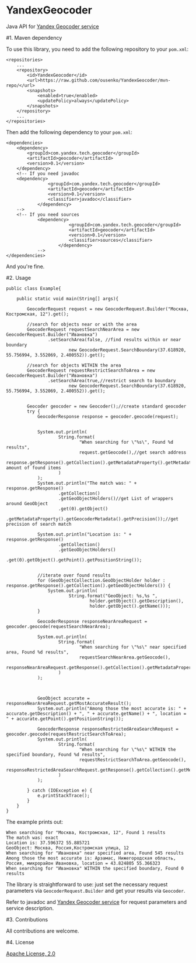 YandexGeocoder
==============

Java API for [Yandex Geocoder service](https://tech.yandex.ru/maps/doc/geocoder/desc/concepts/About-docpage/)

#1. Maven dependency

To use this library, you need to add the following repository to your `pom.xml`:


    <repositories>
        ...
        <repository>
            <id>YandexGeocoder</id>
            <url>https://raw.github.com/ousenko/YandexGeocoder/mvn-repo/</url>
            <snapshots>
                <enabled>true</enabled>
                <updatePolicy>always</updatePolicy>
            </snapshots>
        </repository>
        ...
    </repositories>


Then add the following dependency to your `pom.xml`:

    <dependencies>
        <dependency>
            <groupId>com.yandex.tech.geocoder</groupId>
            <artifactId>geocoder</artifactId>
            <version>0.1</version>
        </dependency>
        <!-- If you need javadoc
        <dependency>
                    <groupId>com.yandex.tech.geocoder</groupId>
                    <artifactId>geocoder</artifactId>
                    <version>0.1</version>
                    <classifier>javadoc</classifier>
                </dependency>
        -->
        <!-- If you need sources
                <dependency>
                            <groupId>com.yandex.tech.geocoder</groupId>
                            <artifactId>geocoder</artifactId>
                            <version>0.1</version>
                            <classifier>sources</classifier>
                        </dependency>
                -->
    </dependencies>

And you're fine.



#2. Usage

    public class Example{

        public static void main(String[] args){

            GeocoderRequest request = new GeocoderRequest.Builder("Москва, Костромская, 12").get();

            //search for objects near or with the area
            GeocoderRequest requestSearchNearArea = new GeocoderRequest.Builder("Ивановка")
                    .setSearchArea(false, //find results within or near boundary
                            new GeocoderRequest.SearchBoundary(37.618920, 55.756994, 3.552069, 2.400552)).get();

            //search for objects WITHIN the area
            GeocoderRequest requestRestrictSearchToArea = new GeocoderRequest.Builder("Ивановка")
                    .setSearchArea(true,//restrict search to boundary
                            new GeocoderRequest.SearchBoundary(37.618920, 55.756994, 3.552069, 2.400552)).get();


            Geocoder geocoder = new Geocoder();//create standard geocoder
            try {
                GeocoderResponse response = geocoder.geocode(request);


                System.out.println(
                        String.format(
                                "When searching for \"%s\", Found %d results",
                                request.getGeocode(),//get search address
                                response.getResponse().getCollection().getMetadataProperty().getMetadata().getFound()//get amount of found items
                        )
                );
                System.out.println("The match was: " + response.getResponse()
                        .getCollection()
                        .getGeoObjectHolders()//get List of wrappers around GeoObject
                        .get(0).getObject()
                        .getMetadataProperty().getGeocoderMetadata().getPrecision());//get precision of search match

                System.out.println("Location is: " + response.getResponse()
                        .getCollection()
                        .getGeoObjectHolders()
                        .get(0).getObject().getPoint().getPositionString());


                //iterate over found results
                for (GeoObjectCollection.GeoObjectHolder holder : response.getResponse().getCollection().getGeoObjectHolders()) {
                    System.out.println(
                            String.format("GeoObject: %s,%s ",
                                    holder.getObject().getDescription(),
                                    holder.getObject().getName()));
                }

                GeocoderResponse responseNearAreaRequest = geocoder.geocode(requestSearchNearArea);

                System.out.println(
                        String.format(
                                "When searching for \"%s\" near specified area, Found %d results",
                                requestSearchNearArea.getGeocode(),
                                responseNearAreaRequest.getResponse().getCollection().getMetadataProperty().getMetadata().getFound()
                        )
                );



                GeoObject accurate = responseNearAreaRequest.getMostAccurateResult();
                System.out.println("Among those the most accurate is: " + accurate.getDescription() + ", " + accurate.getName() + ", location = " + accurate.getPoint().getPositionString());

                GeocoderResponse responseRestrictedAreaSearchRequest = geocoder.geocode(requestRestrictSearchToArea);
                System.out.println(
                        String.format(
                                "When searching for \"%s\" WITHIN the specified boundary, Found %d results",
                                requestRestrictSearchToArea.getGeocode(),
                                responseRestrictedAreaSearchRequest.getResponse().getCollection().getMetadataProperty().getMetadata().getFound()
                        )
                );

            } catch (IOException e) {
                e.printStackTrace();
            }
        }
    }


The example  prints out:

    When searching for "Москва, Костромская, 12", Found 1 results
    The match was: exact
    Location is: 37.596372 55.885721
    GeoObject: Москва, Россия,Костромская улица, 12
    When searching for "Ивановка" near specified area, Found 545 results
    Among those the most accurate is: Арзамас, Нижегородская область, Россия, микрорайон Ивановка, location = 43.824805 55.366323
    When searching for "Ивановка" WITHIN the specified boundary, Found 0 results



The library is straightforward to use: just set the necessary request parameters via `GeocoderRequest.Builder` and get your results via `Geocoder`.

Refer to javadoc and [Yandex Geocoder service](https://tech.yandex.ru/maps/doc/geocoder/desc/concepts/About-docpage/) for request parameters and service description.

#3. Contributions

All contributions are welcome.

#4. License

[Apache License, 2.0](LICENSE)
